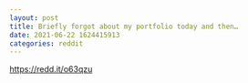 ```yaml
--- 
layout: post 
title: Briefly forgot about my portfolio today and then… 
date: 2021-06-22 1624415913 
categories: reddit 
--- 
```

https://redd.it/o63qzu
